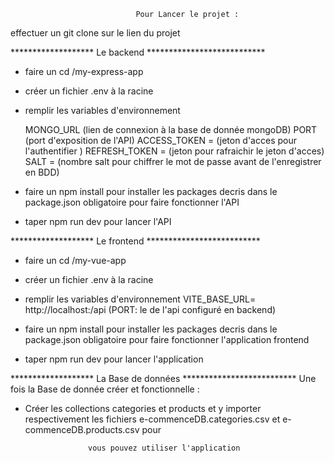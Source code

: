                                 Pour Lancer le projet : 

effectuer un git clone sur le lien du projet 


******************* Le backend ***************************
- faire un cd /my-express-app
- créer un fichier .env à la racine
- remplir les variables d'environnement

    MONGO_URL (lien de connexion à la base de donnée mongoDB)
    PORT (port d'exposition de l'API)
    ACCESS_TOKEN = (jeton d'acces pour l'authentifier )
    REFRESH_TOKEN = (jeton pour rafraichir le jeton d'acces)
    SALT = (nombre salt pour chiffrer le mot de passe avant de l'enregistrer en BDD)

- faire un npm install pour installer les packages decris dans le package.json obligatoire pour faire fonctionner l'API
- taper npm run dev pour lancer l'API


******************* Le frontend  **************************

- faire un cd /my-vue-app

- créer un fichier .env à la racine

- remplir les variables d'environnement
 VITE_BASE_URL= http://localhost:<PORT>/api (PORT: le de l'api configuré en backend)

- faire un npm install pour installer les packages decris dans le package.json obligatoire pour faire fonctionner l'application frontend

- taper npm run dev pour lancer l'application 


******************* La Base de données  **************************
    Une fois la Base de donnée créer et fonctionnelle :
- Créer les collections categories et products et y importer respectivement les fichiers e-commenceDB.categories.csv et e-commenceDB.products.csv pour 

                    
                    vous pouvez utiliser l'application 

